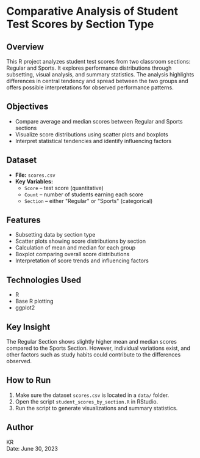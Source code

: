 
# Comparative Analysis of Student Test Scores by Section Type

## Overview
This R project analyzes student test scores from two classroom sections: Regular and Sports. It explores performance distributions through subsetting, visual analysis, and summary statistics. The analysis highlights differences in central tendency and spread between the two groups and offers possible interpretations for observed performance patterns.

## Objectives
- Compare average and median scores between Regular and Sports sections
- Visualize score distributions using scatter plots and boxplots
- Interpret statistical tendencies and identify influencing factors

## Dataset
- **File:** `scores.csv`
- **Key Variables:**
  - `Score` – test score (quantitative)
  - `Count` – number of students earning each score
  - `Section` – either "Regular" or "Sports" (categorical)

## Features
- Subsetting data by section type
- Scatter plots showing score distributions by section
- Calculation of mean and median for each group
- Boxplot comparing overall score distributions
- Interpretation of score trends and influencing factors

## Technologies Used
- R
- Base R plotting
- ggplot2

## Key Insight
The Regular Section shows slightly higher mean and median scores compared to the Sports Section. However, individual variations exist, and other factors such as study habits could contribute to the differences observed.

## How to Run
1. Make sure the dataset `scores.csv` is located in a `data/` folder.
2. Open the script `student_scores_by_section.R` in RStudio.
3. Run the script to generate visualizations and summary statistics.

## Author
KR  
Date: June 30, 2023

